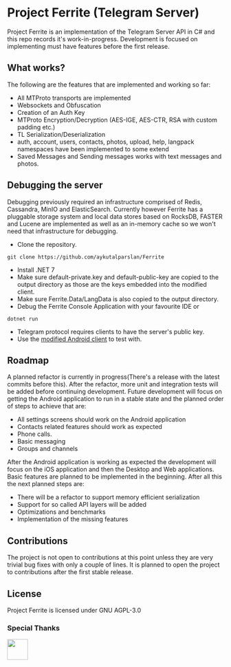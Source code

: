 # Project Ferrite (Telegram Server)

Project Ferrite is an implementation of the Telegram Server API in C# and this repo records it's work-in-progress. Development is focused on implementing must have features before the first release.

## What works?

The following are the features that are implemented and working so far:
- All MTProto transports are implemented
- Websockets and Obfuscation
- Creation of an Auth Key
- MTProto Encryption/Decryption (AES-IGE, AES-CTR, RSA with custom padding etc.)
- TL Serialization/Deserialization
- auth, account, users, contacts, photos, upload, help, langpack namespaces have been implemented to some extend
- Saved Messages and Sending messages works with text messages and photos.

## Debugging the server
Debugging previously required an infrastructure comprised of Redis, Cassandra, MinIO and ElasticSearch. Currently however Ferrite has a pluggable storage system and local data stores based on RocksDB, FASTER and Lucene are implemented as well as an in-memory cache so we won't need that infrastructure for debugging.
- Clone the repository.
```console
git clone https://github.com/aykutalparslan/Ferrite
```
- Install .NET 7 
- Make sure default-private.key and default-public-key are copied to the output directory as those are the keys embedded into the modified client.
- Make sure Ferrite.Data/LangData is also copied to the output directory.
- Debug the Ferrite Console Application with your favourite IDE or
```console
dotnet run
```
- Telegram protocol requires clients to have the server's public key.
- Use the [modified Android client](https://github.com/aykutalparslan/Telegram) to test with.


## Roadmap

A planned refactor is currently in progress(There's a release with the latest commits before this). 
After the refactor, more unit and integration tests will be added before continuing development. 
Future development will focus on getting the Android application to run in a stable state and the planned order of steps to achieve that are:
- All settings screens should work on the Android application
- Contacts related features should work as expected
- Phone calls.
- Basic messaging
- Groups and channels

After the Android application is working as expected the development will focus on the iOS application and then the Desktop and Web applications. Basic features are planned to be implemented in the beginning. After all this the next planned steps are:
- There will be a refactor to support memory efficient serialization
- Support for so called API layers will be added
- Optimizations and benchmarks
- Implementation of the missing features

## Contributions

The project is not open to contributions at this point unless they are very trivial bug fixes with only a couple of lines. 
It is planned to open the project to contributions after the first stable release.

## License

Project Ferrite is licensed under GNU AGPL-3.0

### Special Thanks

<a href="https://jb.gg/OpenSourceSupport"><img src="https://resources.jetbrains.com/storage/products/company/brand/logos/Rider_icon.svg" width="48"><a/>

[Telegram-Server]: <https://github.com/aykutalparslan/Telegram-Server/>
